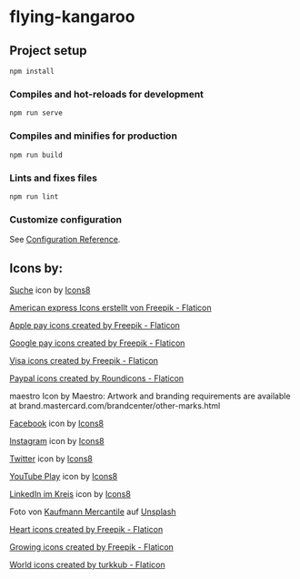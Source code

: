 # flying-kangaroo

## Project setup

```
npm install
```

### Compiles and hot-reloads for development

```
npm run serve
```

### Compiles and minifies for production

```
npm run build
```

### Lints and fixes files

```
npm run lint
```

### Customize configuration

See [Configuration Reference](https://cli.vuejs.org/config/).

## Icons by:

<a target="_blank" href="https://icons8.com/icon/132/suche">Suche</a> icon by <a target="_blank" href="https://icons8.com">Icons8</a>

<a href="https://www.flaticon.com/de/kostenlose-icons/american-express" title="american express Icons">American express Icons erstellt von Freepik - Flaticon</a>

<a href="https://www.flaticon.com/free-icons/apple-pay" title="apple pay icons">Apple pay icons created by Freepik - Flaticon</a>

<a href="https://www.flaticon.com/free-icons/google-pay" title="google pay icons">Google pay icons created by Freepik - Flaticon</a>

<a href="https://www.flaticon.com/free-icons/visa" title="visa icons">Visa icons created by Freepik - Flaticon</a>

<a href="https://www.flaticon.com/free-icons/paypal" title="paypal icons">Paypal icons created by Roundicons - Flaticon</a>

maestro Icon by Maestro: Artwork and branding requirements are available at
brand.mastercard.com/brandcenter/other-marks.html

<a target="_blank" href="https://icons8.com/icon/59780/facebook">Facebook</a> icon by <a target="_blank" href="https://icons8.com">Icons8</a>

<a target="_blank" href="https://icons8.com/icon/32292/instagram">Instagram</a> icon by <a target="_blank" href="https://icons8.com">Icons8</a>

<a target="_blank" href="https://icons8.com/icon/437/twitter">Twitter</a> icon by <a target="_blank" href="https://icons8.com">Icons8</a>

<a target="_blank" href="https://icons8.com/icon/37326/youtube-play">YouTube Play</a> icon by <a target="_blank" href="https://icons8.com">Icons8</a>

<a target="_blank" href="https://icons8.com/icon/62925/linkedin-im-kreis">LinkedIn im Kreis</a> icon by <a target="_blank" href="https://icons8.com">Icons8</a>

Foto von <a href="https://unsplash.com/@kaufmann_mercantile?utm_source=unsplash&utm_medium=referral&utm_content=creditCopyText">Kaufmann Mercantile</a> auf <a href="https://unsplash.com/de/fotos/Bf5B06xmA3Q?utm_source=unsplash&utm_medium=referral&utm_content=creditCopyText">Unsplash</a>

<a href="https://www.flaticon.com/free-icons/heart" title="heart icons">Heart icons created by Freepik - Flaticon</a>

<a href="https://www.flaticon.com/free-icons/growing" title="growing icons">Growing icons created by Freepik - Flaticon</a>

<a href="https://www.flaticon.com/free-icons/world" title="world icons">World icons created by turkkub - Flaticon</a>

